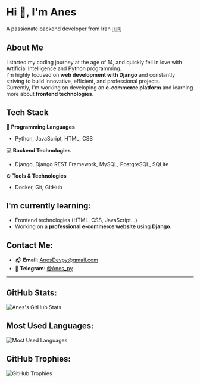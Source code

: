 # Hi 👋, I'm Anes

A passionate backend developer from Iran 🇮🇷

## About Me
I started my coding journey at the age of 14, and quickly fell in love with Artificial Intelligence and Python programming.  
I'm highly focused on **web development with Django** and constantly striving to build innovative, efficient, and professional projects.  
Currently, I'm working on developing an **e-commerce platform** and learning more about **frontend technologies**.

## Tech Stack
🧰 **Programming Languages**  
- Python, JavaScript, HTML, CSS

💻 **Backend Technologies**  
- Django, Django REST Framework, MySQL, PostgreSQL, SQLite

⚙️ **Tools & Technologies**  
- Docker, Git, GitHub

## I'm currently learning:
- Frontend technologies (HTML, CSS, JavaScript...)
- Working on a **professional e-commerce website** using **Django**.

## Contact Me:
- 📬 **Email**: AnesDevpy@gmail.com
- 📱 **Telegram**: [@Anes_py](https://t.me/Anes_py)

---

## GitHub Stats:
![Anes's GitHub Stats](https://github-readme-stats.vercel.app/api?username=Anes-Dev&show_icons=true&hide_title=true&count_private=true&hide=prs&theme=radical)

## Most Used Languages:
![Most Used Languages](https://github-readme-stats.vercel.app/api/top-langs/?username=Anes-Dev&layout=compact&theme=radical)

## GitHub Trophies:
![GitHub Trophies](https://github-profile-trophy.vercel.app/?username=Anes-Dev&theme=radical)
